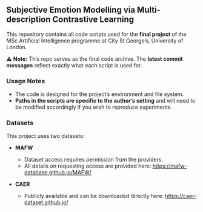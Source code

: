 ## Subjective Emotion Modelling via Multi-description Contrastive Learning

This repository contains all code scripts used for the **final project** of the MSc Artificial Intelligence programme at City St George’s, University of London.

⚠️ **Note:** This repo serves as the final code archive. The **latest commit messages** reflect exactly what each script is used for.

### Usage Notes
- The code is designed for the project’s environment and file system.  
- **Paths in the scripts are specific to the author’s setting** and will need to be modified accordingly if you wish to reproduce experiments.

### Datasets
This project uses two datasets:

- **MAFW**   
  - Dataset access requires permission from the providers.  
  - All details on requesting access are provided here: https://mafw-database.github.io/MAFW/  

- **CAER** 
  - Publicly available and can be downloaded directly here: https://caer-dataset.github.io/  

